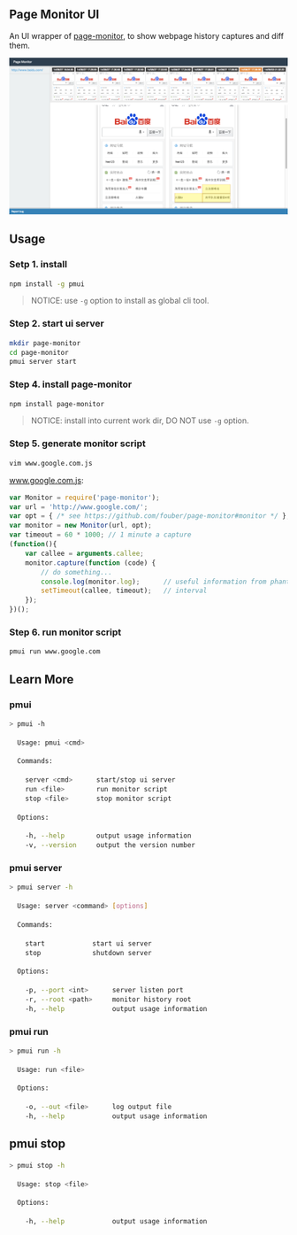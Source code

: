 ## Page Monitor UI

An UI wrapper of [page-monitor](https://github.com/fouber/page-monitor), to show webpage history captures and diff them.

![screenshot](./assets/screenshot.png)

## Usage

### Setp 1. install

```bash
npm install -g pmui
```

> NOTICE: use ``-g`` option to install as global cli tool.

### Step 2. start ui server

```bash
mkdir page-monitor
cd page-monitor
pmui server start
```

### Step 4. install page-monitor

```bash
npm install page-monitor
```

> NOTICE: install into current work dir, DO NOT use ``-g`` option.


### Step 5. generate monitor script

```bash
vim www.google.com.js
```

www.google.com.js:

```javascript
var Monitor = require('page-monitor');
var url = 'http://www.google.com/';
var opt = { /* see https://github.com/fouber/page-monitor#monitor */ };
var monitor = new Monitor(url, opt);
var timeout = 60 * 1000; // 1 minute a capture
(function(){
    var callee = arguments.callee;
    monitor.capture(function (code) {
        // do something...
        console.log(monitor.log);      // useful information from phantomjs
        setTimeout(callee, timeout);   // interval
    });
})();
```

### Step 6. run monitor script

```bash
pmui run www.google.com
```


## Learn More

### pmui

```bash
> pmui -h

  Usage: pmui <cmd>

  Commands:

    server <cmd>      start/stop ui server
    run <file>        run monitor script
    stop <file>       stop monitor script

  Options:

    -h, --help        output usage information
    -v, --version     output the version number

```

### pmui server

```bash
> pmui server -h

  Usage: server <command> [options]

  Commands:

    start            start ui server
    stop             shutdown server

  Options:

    -p, --port <int>      server listen port
    -r, --root <path>     monitor history root
    -h, --help            output usage information

```

### pmui run

```bash
> pmui run -h

  Usage: run <file>

  Options:

    -o, --out <file>      log output file
    -h, --help            output usage information

```

## pmui stop


```bash
> pmui stop -h

  Usage: stop <file>

  Options:

    -h, --help            output usage information

```